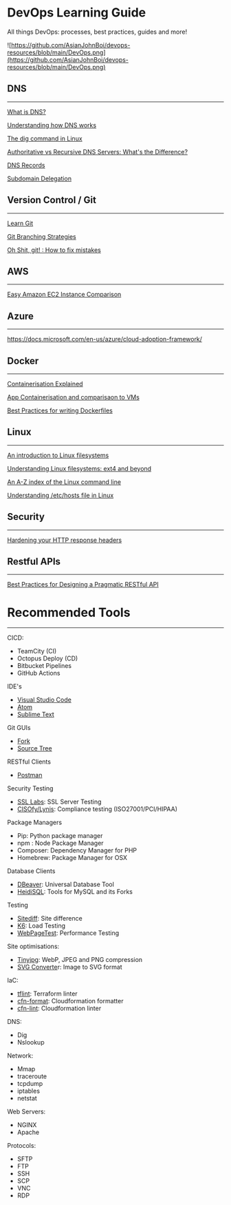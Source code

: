 # DevOps Learning Guide

All things DevOps: processes, best practices, guides and more!

![https://github.com/AsianJohnBoi/devops-resources/blob/main/DevOps.png](https://github.com/AsianJohnBoi/devops-resources/blob/main/DevOps.png)

## DNS

------

[What is DNS?](https://www.cloudflare.com/en-au/learning/dns/what-is-dns/)

[Understanding how DNS works](https://www.techrepublic.com/article/understanding-how-dns-works-part-2/)

[The dig command in Linux](https://www.journaldev.com/44148/dig-command-in-linux)

[Authoritative vs Recursive DNS Servers: What's the Difference?](https://dnsmadeeasyblog.medium.com/authoritative-vs-recursive-dns-servers-whats-the-difference-d0e5821c7617)

[DNS Records](https://www.cloudflare.com/en-au/learning/dns/dns-records/)

[Subdomain Delegation](https://www.cloudns.net/wiki/article/361/)

## Version Control / Git

------

[Learn Git](https://www.atlassian.com/git)

[Git Branching Strategies](https://nvie.com/posts/a-successful-git-branching-model)

[Oh Shit, git! : How to fix mistakes](http://ohshitgit.com/)

## AWS

------

[Easy Amazon EC2 Instance Comparison](https://instances.vantage.sh)

## Azure

------

https://docs.microsoft.com/en-us/azure/cloud-adoption-framework/

## Docker

------

[Containerisation Explained](https://www.docker.com/resources/what-container)

[App Containerisation and comparisaon to VMs](https://www.docker.com/resources/what-container)

[Best Practices for writing Dockerfiles](https://docs.docker.com/develop/develop-images/dockerfile_best-practices/)

## Linux

------

[An introduction to Linux filesystems](https://opensource.com/life/16/10/introduction-linux-filesystems)

[Understanding Linux filesystems: ext4 and beyond](https://opensource.com/article/18/4/ext4-filesystem)

[An A-Z index of the Linux command line](https://ss64.com/bash/)

[Understanding /etc/hosts file in Linux](https://www.thegeekdiary.com/understanding-etc-hosts-file-in-linux/)

## Security

------

[Hardening your HTTP response headers](https://scotthelme.co.uk/hardening-your-http-response-headers/)

## Restful APIs

------

[Best Practices for Designing a Pragmatic RESTful API](https://www.vinaysahni.com/best-practices-for-a-pragmatic-restful-api)

# Recommended Tools

------

CICD:

- TeamCity (CI)
- Octopus Deploy (CD)
- Bitbucket Pipelines
- GitHub Actions

IDE's

- [Visual Studio Code](https://code.visualstudio.com)
- [Atom](https://atom.io)
- [Sublime Text](https://www.sublimetext.com)

Git GUIs

- [Fork](https://git-fork.com)
- [Source Tree](https://www.sourcetreeapp.com)

RESTful Clients

- [Postman](https://www.getpostman.com/)

Security Testing

- [SSL Labs](https://www.ssllabs.com/ssltest/): SSL Server Testing
- [CISOfy/Lynis](https://github.com/CISOfy/lynis): Compliance testing (ISO27001/PCI/HIPAA)

Package Managers

- Pip: Python package manager
- npm : Node Package Manager
- Composer: Dependency Manager for PHP
- Homebrew: Package Manager for OSX

Database Clients

- [DBeaver](https://dbeaver.io): Universal Database Tool
- [HeidiSQL](https://www.google.com/url?sa=t&rct=j&q=&esrc=s&source=web&cd=&ved=2ahUKEwj6qILkzIXyAhWbfn0KHcT5ArsQFjAAegQIBRAD&url=https%3A%2F%2Fwww.heidisql.com%2F&usg=AOvVaw0EFDxRPgg_c4BdFJa9n954): Tools for MySQL and its Forks

Testing

- [Sitediff](https://github.com/evolvingweb/sitediff): Site difference
- [K6](https://k6.io): Load Testing
- [WebPageTest](https://webpagetest.org): Performance Testing

Site optimisations:

- [Tinyjpg](https://tinyjpg.com): WebP, JPEG and PNG compression
- [SVG Converte](https://image.online-convert.com/convert-to-svg)r: Image to SVG format

IaC:

- [tflint](https://github.com/terraform-linters/tflint): Terraform linter
- [cfn-format](https://github.com/awslabs/aws-cloudformation-template-formatter): Cloudformation formatter
- [cfn-lint](https://github.com/aws-cloudformation/cfn-lint): Cloudformation linter

DNS:

- Dig
- Nslookup

Network:

- Mmap
- traceroute
- tcpdump
- iptables
- netstat

Web Servers:

- NGINX
- Apache

Protocols:

- SFTP
- FTP
- SSH
- SCP
- VNC
- RDP
